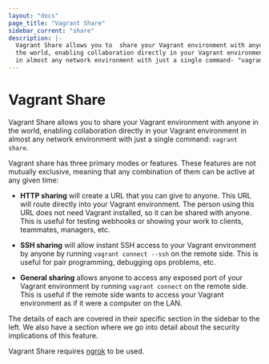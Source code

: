 ```yaml
---
layout: "docs"
page_title: "Vagrant Share"
sidebar_current: "share"
description: |-
  Vagrant Share allows you to  share your Vagrant environment with anyone in
  the world, enabling collaboration directly in your Vagrant environment
  in almost any network environment with just a single command- "vagrant share".
---
```


# Vagrant Share

Vagrant Share allows you to  share your Vagrant environment with anyone in
the world, enabling collaboration directly in your Vagrant environment
in almost any network environment with just a single command:
`vagrant share`.

Vagrant share has three primary modes or features. These features are not
mutually exclusive, meaning that any combination of them can be active
at any given time:

  * **HTTP sharing** will create a URL that you can give to anyone. This
    URL will route directly into your Vagrant environment. The person using
    this URL does not need Vagrant installed, so it can be shared with anyone.
    This is useful for testing webhooks or showing your work to clients,
    teammates, managers, etc.

  * **SSH sharing** will allow instant SSH access to your Vagrant environment
    by anyone by running `vagrant connect --ssh` on the remote side. This
    is useful for pair programming, debugging ops problems, etc.

  * **General sharing** allows anyone to access any exposed port of your
    Vagrant environment by running `vagrant connect` on the remote side.
    This is useful if the remote side wants to access your Vagrant
    environment as if it were a computer on the LAN.

The details of each are covered in their specific section in the sidebar
to the left. We also have a section where we go into detail about the
security implications of this feature.

Vagrant Share requires [ngrok](https://ngrok.com) to be used.
